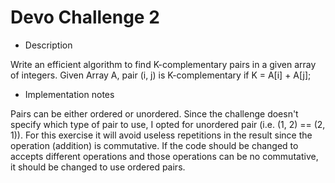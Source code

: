 # Devo Challenge 2

* Description

Write an efficient algorithm to find K-complementary pairs in a given array of integers.
Given Array A, pair (i, j) is K-complementary if K = A[i] + A[j];

* Implementation notes

Pairs can be either ordered or unordered. Since the challenge doesn't specify which type of pair to use,
I opted for unordered pair (i.e. (1, 2) == (2, 1)). For this exercise it will avoid useless repetitions
in the result since the operation (addition) is commutative. If the code should be changed to accepts
different operations and those operations can be no commutative, it should be changed to use ordered pairs.



